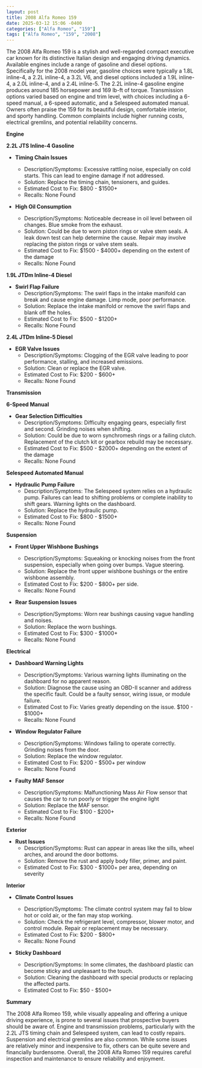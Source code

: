 ```yaml
---
layout: post
title: 2008 Alfa Romeo 159
date: 2025-03-12 15:06 -0400
categories: ["Alfa Romeo", "159"]
tags: ["Alfa Romeo", "159", "2008"]
---
```

The 2008 Alfa Romeo 159 is a stylish and well-regarded compact executive car known for its distinctive Italian design and engaging driving dynamics. Available engines include a range of gasoline and diesel options. Specifically for the 2008 model year, gasoline choices were typically a 1.8L inline-4, a 2.2L inline-4, a 3.2L V6, and diesel options included a 1.9L inline-4, a 2.0L inline-4, and a 2.4L inline-5. The 2.2L inline-4 gasoline engine produces around 185 horsepower and 169 lb-ft of torque. Transmission options varied based on engine and trim level, with choices including a 6-speed manual, a 6-speed automatic, and a Selespeed automated manual. Owners often praise the 159 for its beautiful design, comfortable interior, and sporty handling. Common complaints include higher running costs, electrical gremlins, and potential reliability concerns.

**Engine**

**2.2L JTS Inline-4 Gasoline**
*   **Timing Chain Issues**
    *   Description/Symptoms: Excessive rattling noise, especially on cold starts. This can lead to engine damage if not addressed.
    *   Solution: Replace the timing chain, tensioners, and guides.
    *   Estimated Cost to Fix: $800 - $1500+
    *   Recalls: None Found

*   **High Oil Consumption**
    *   Description/Symptoms: Noticeable decrease in oil level between oil changes. Blue smoke from the exhaust.
    *   Solution: Could be due to worn piston rings or valve stem seals. A leak down test can help determine the cause. Repair may involve replacing the piston rings or valve stem seals.
    *   Estimated Cost to Fix: $1500 - $4000+ depending on the extent of the damage
    *   Recalls: None Found

**1.9L JTDm Inline-4 Diesel**
*   **Swirl Flap Failure**
    *   Description/Symptoms: The swirl flaps in the intake manifold can break and cause engine damage. Limp mode, poor performance.
    *   Solution: Replace the intake manifold or remove the swirl flaps and blank off the holes.
    *   Estimated Cost to Fix: $500 - $1200+
    *   Recalls: None Found

**2.4L JTDm Inline-5 Diesel**
*   **EGR Valve Issues**
    *   Description/Symptoms: Clogging of the EGR valve leading to poor performance, stalling, and increased emissions.
    *   Solution: Clean or replace the EGR valve.
    *   Estimated Cost to Fix: $200 - $600+
    *   Recalls: None Found

**Transmission**

**6-Speed Manual**
*   **Gear Selection Difficulties**
    *   Description/Symptoms: Difficulty engaging gears, especially first and second. Grinding noises when shifting.
    *   Solution: Could be due to worn synchromesh rings or a failing clutch. Replacement of the clutch kit or gearbox rebuild may be necessary.
    *   Estimated Cost to Fix: $500 - $2000+ depending on the extent of the damage
    *   Recalls: None Found

**Selespeed Automated Manual**
*   **Hydraulic Pump Failure**
    *   Description/Symptoms: The Selespeed system relies on a hydraulic pump. Failures can lead to shifting problems or complete inability to shift gears. Warning lights on the dashboard.
    *   Solution: Replace the hydraulic pump.
    *   Estimated Cost to Fix: $800 - $1500+
    *   Recalls: None Found

**Suspension**

*   **Front Upper Wishbone Bushings**
    *   Description/Symptoms: Squeaking or knocking noises from the front suspension, especially when going over bumps. Vague steering.
    *   Solution: Replace the front upper wishbone bushings or the entire wishbone assembly.
    *   Estimated Cost to Fix: $200 - $800+ per side.
    *   Recalls: None Found

*   **Rear Suspension Issues**
    *   Description/Symptoms: Worn rear bushings causing vague handling and noises.
    *   Solution: Replace the worn bushings.
    *   Estimated Cost to Fix: $300 - $1000+
    *   Recalls: None Found

**Electrical**

*   **Dashboard Warning Lights**
    *   Description/Symptoms: Various warning lights illuminating on the dashboard for no apparent reason.
    *   Solution: Diagnose the cause using an OBD-II scanner and address the specific fault. Could be a faulty sensor, wiring issue, or module failure.
    *   Estimated Cost to Fix: Varies greatly depending on the issue. $100 - $1000+
    *   Recalls: None Found

*   **Window Regulator Failure**
    *   Description/Symptoms: Windows failing to operate correctly. Grinding noises from the door.
    *   Solution: Replace the window regulator.
    *   Estimated Cost to Fix: $200 - $500+ per window
    *   Recalls: None Found

*   **Faulty MAF Sensor**
    *   Description/Symptoms: Malfunctioning Mass Air Flow sensor that causes the car to run poorly or trigger the engine light
    *   Solution: Replace the MAF sensor.
    *   Estimated Cost to Fix: $100 - $200+
    *   Recalls: None Found

**Exterior**

*   **Rust Issues**
    *   Description/Symptoms: Rust can appear in areas like the sills, wheel arches, and around the door bottoms.
    *   Solution: Remove the rust and apply body filler, primer, and paint.
    *   Estimated Cost to Fix: $300 - $1000+ per area, depending on severity

**Interior**

*   **Climate Control Issues**
    *   Description/Symptoms: The climate control system may fail to blow hot or cold air, or the fan may stop working.
    *   Solution: Check the refrigerant level, compressor, blower motor, and control module. Repair or replacement may be necessary.
    *   Estimated Cost to Fix: $200 - $800+
    *   Recalls: None Found

*   **Sticky Dashboard**
    *   Description/Symptoms: In some climates, the dashboard plastic can become sticky and unpleasant to the touch.
    *   Solution: Cleaning the dashboard with special products or replacing the affected parts.
    *   Estimated Cost to Fix: $50 - $500+

**Summary**

The 2008 Alfa Romeo 159, while visually appealing and offering a unique driving experience, is prone to several issues that prospective buyers should be aware of. Engine and transmission problems, particularly with the 2.2L JTS timing chain and Selespeed system, can lead to costly repairs. Suspension and electrical gremlins are also common. While some issues are relatively minor and inexpensive to fix, others can be quite severe and financially burdensome. Overall, the 2008 Alfa Romeo 159 requires careful inspection and maintenance to ensure reliability and enjoyment.

